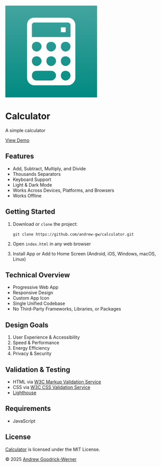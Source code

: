 ![Calculator](icon-144.svg)

# Calculator

A simple calculator

[View Demo](https://andrew-gw.ca/calculator)


## Features

- Add, Subtract, Multiply, and Divide
- Thousands Separators
- Keyboard Support
- Light & Dark Mode
- Works Across Devices, Platforms, and Browsers
- Works Offline


## Getting Started

1. Download or `clone` the project:

   `git clone https://github.com/andrew-gw/calculator.git`

2. Open `index.html` in any web browser

3. Install App or Add to Home Screen (Android, iOS, Windows, macOS, Linux)


## Technical Overview

- Progressive Web App
- Responsive Design
- Custom App Icon
- Single Unified Codebase
- No Third-Party Frameworks, Libraries, or Packages


## Design Goals

1. User Experience & Accessibility
2. Speed & Performance
3. Energy Efficiency
4. Privacy & Security


## Validation & Testing

- HTML via [W3C Markup Validation Service](https://validator.w3.org)
- CSS via [W3C CSS Validation Service](http://jigsaw.w3.org/css-validator/)
- [Lighthouse](https://github.com/GoogleChrome/lighthouse)


## Requirements

- JavaScript


## License

[Calculator](https://github.com/andrew-gw/calculator) is licensed under the MIT License.

&copy; 2025 [Andrew Goodrick-Werner](https://github.com/andrew-gw/)
